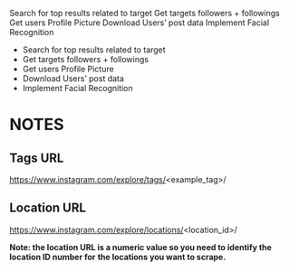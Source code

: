 <DONE> Search for top results related to target
<DONE> Get targets followers + followings
<DONE> Get users Profile Picture
<DONE> Download Users’ post data
<TODO> Implement Facial Recognition







- Search for top results related to target 
- Get targets followers + followings
- Get users Profile Picture
- Download Users’ post data
- Implement Facial Recognition












# NOTES
## Tags URL
https://www.instagram.com/explore/tags/<example_tag>/

## Location URL
https://www.instagram.com/explore/locations/<location_id>/

**Note: the location URL is a numeric value so you need to identify the location ID number for**
**the locations you want to scrape.**


